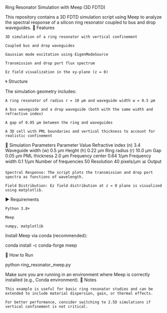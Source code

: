 Ring Resonator Simulation with Meep (3D FDTD)

This repository contains a 3D FDTD simulation script using Meep to analyze the spectral response of a silicon ring resonator coupled to bus and drop waveguides.
📌 Features

    3D simulation of a ring resonator with vertical confinement

    Coupled bus and drop waveguides

    Gaussian mode excitation using EigenModeSource

    Transmission and drop port flux spectrum

    Ez field visualization in the xy-plane (z = 0)

🌀 Structure

The simulation geometry includes:

    A ring resonator of radius r = 10 μm and waveguide width w = 0.5 μm

    A bus waveguide and a drop waveguide (both with the same width and refractive index)

    A gap of 0.05 μm between the ring and waveguides

    A 3D cell with PML boundaries and vertical thickness to account for realistic confinement

🧪 Simulation Parameters
Parameter	Value
Refractive index (n)	3.4
Waveguide width (w)	0.5 μm
Height (h)	0.22 μm
Ring radius (r)	10.0 μm
Gap	0.05 μm
PML thickness	2.0 μm
Frequency center	0.64 1/μm
Frequency width	0.1 1/μm
Number of frequencies	50
Resolution	40 pixels/μm
📊 Output

    Spectral Response: The script plots the transmission and drop port spectra as functions of wavelength.

    Field Distribution: Ez field distribution at z = 0 plane is visualized using matplotlib.

▶️ Requirements

    Python 3.8+

    Meep

    numpy, matplotlib

Install Meep via conda (recommended):

conda install -c conda-forge meep

🚀 How to Run

python ring_resonator_meep.py

Make sure you are running in an environment where Meep is correctly installed (e.g., Conda environment).
📝 Notes

    This example is useful for basic ring resonator studies and can be extended to include material dispersion, gain, or thermal effects.

    For better performance, consider switching to 2.5D simulations if vertical confinement is not critical.
